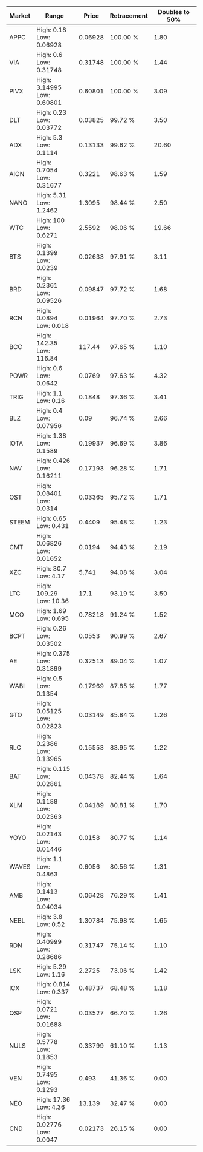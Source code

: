 | Market | Range | Price| Retracement | Doubles to 50% |
| --- | --- | --- | --- | --- |
| APPC | High: 0.18<br />Low: 0.06928 | 0.06928 | 100.00 % | 1.80 |
| VIA | High: 0.6<br />Low: 0.31748 | 0.31748 | 100.00 % | 1.44 |
| PIVX | High: 3.14995<br />Low: 0.60801 | 0.60801 | 100.00 % | 3.09 |
| DLT | High: 0.23<br />Low: 0.03772 | 0.03825 | 99.72 % | 3.50 |
| ADX | High: 5.3<br />Low: 0.1114 | 0.13133 | 99.62 % | 20.60 |
| AION | High: 0.7054<br />Low: 0.31677 | 0.3221 | 98.63 % | 1.59 |
| NANO | High: 5.31<br />Low: 1.2462 | 1.3095 | 98.44 % | 2.50 |
| WTC | High: 100<br />Low: 0.6271 | 2.5592 | 98.06 % | 19.66 |
| BTS | High: 0.1399<br />Low: 0.0239 | 0.02633 | 97.91 % | 3.11 |
| BRD | High: 0.2361<br />Low: 0.09526 | 0.09847 | 97.72 % | 1.68 |
| RCN | High: 0.0894<br />Low: 0.018 | 0.01964 | 97.70 % | 2.73 |
| BCC | High: 142.35<br />Low: 116.84 | 117.44 | 97.65 % | 1.10 |
| POWR | High: 0.6<br />Low: 0.0642 | 0.0769 | 97.63 % | 4.32 |
| TRIG | High: 1.1<br />Low: 0.16 | 0.1848 | 97.36 % | 3.41 |
| BLZ | High: 0.4<br />Low: 0.07956 | 0.09 | 96.74 % | 2.66 |
| IOTA | High: 1.38<br />Low: 0.1589 | 0.19937 | 96.69 % | 3.86 |
| NAV | High: 0.426<br />Low: 0.16211 | 0.17193 | 96.28 % | 1.71 |
| OST | High: 0.08401<br />Low: 0.0314 | 0.03365 | 95.72 % | 1.71 |
| STEEM | High: 0.65<br />Low: 0.431 | 0.4409 | 95.48 % | 1.23 |
| CMT | High: 0.06826<br />Low: 0.01652 | 0.0194 | 94.43 % | 2.19 |
| XZC | High: 30.7<br />Low: 4.17 | 5.741 | 94.08 % | 3.04 |
| LTC | High: 109.29<br />Low: 10.36 | 17.1 | 93.19 % | 3.50 |
| MCO | High: 1.69<br />Low: 0.695 | 0.78218 | 91.24 % | 1.52 |
| BCPT | High: 0.26<br />Low: 0.03502 | 0.0553 | 90.99 % | 2.67 |
| AE | High: 0.375<br />Low: 0.31899 | 0.32513 | 89.04 % | 1.07 |
| WABI | High: 0.5<br />Low: 0.1354 | 0.17969 | 87.85 % | 1.77 |
| GTO | High: 0.05125<br />Low: 0.02823 | 0.03149 | 85.84 % | 1.26 |
| RLC | High: 0.2386<br />Low: 0.13965 | 0.15553 | 83.95 % | 1.22 |
| BAT | High: 0.115<br />Low: 0.02861 | 0.04378 | 82.44 % | 1.64 |
| XLM | High: 0.1188<br />Low: 0.02363 | 0.04189 | 80.81 % | 1.70 |
| YOYO | High: 0.02143<br />Low: 0.01446 | 0.0158 | 80.77 % | 1.14 |
| WAVES | High: 1.1<br />Low: 0.4863 | 0.6056 | 80.56 % | 1.31 |
| AMB | High: 0.1413<br />Low: 0.04034 | 0.06428 | 76.29 % | 1.41 |
| NEBL | High: 3.8<br />Low: 0.52 | 1.30784 | 75.98 % | 1.65 |
| RDN | High: 0.40999<br />Low: 0.28686 | 0.31747 | 75.14 % | 1.10 |
| LSK | High: 5.29<br />Low: 1.16 | 2.2725 | 73.06 % | 1.42 |
| ICX | High: 0.814<br />Low: 0.337 | 0.48737 | 68.48 % | 1.18 |
| QSP | High: 0.0721<br />Low: 0.01688 | 0.03527 | 66.70 % | 1.26 |
| NULS | High: 0.5778<br />Low: 0.1853 | 0.33799 | 61.10 % | 1.13 |
| VEN | High: 0.7495<br />Low: 0.1293 | 0.493 | 41.36 % | 0.00 |
| NEO | High: 17.36<br />Low: 4.36 | 13.139 | 32.47 % | 0.00 |
| CND | High: 0.02776<br />Low: 0.0047 | 0.02173 | 26.15 % | 0.00 |

